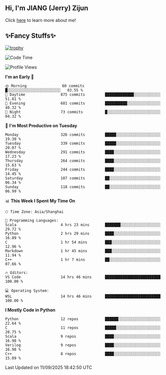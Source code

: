 ## Hi, I'm JIANG (Jerry) Zijun

Click [here](https://jzjerry.github.io/about/) to learn more about me!

## ✨Fancy Stuffs✨
[![trophy](https://github-profile-trophy.vercel.app/?username=jzjerry&theme=onedark)](https://github.com/ryo-ma/github-profile-trophy)
<!--START_SECTION:waka-->
![Code Time](http://img.shields.io/badge/Code%20Time-1%2C511%20hrs%2021%20mins-blue)

![Profile Views](http://img.shields.io/badge/Profile%20Views-0-blue)

**I'm an Early 🐤** 

```text
🌞 Morning                60 commits          █░░░░░░░░░░░░░░░░░░░░░░░░   03.55 % 
🌆 Daytime                875 commits         █████████████░░░░░░░░░░░░   51.81 % 
🌃 Evening                681 commits         ██████████░░░░░░░░░░░░░░░   40.32 % 
🌙 Night                  73 commits          █░░░░░░░░░░░░░░░░░░░░░░░░   04.32 % 
```
📅 **I'm Most Productive on Tuesday** 

```text
Monday                   326 commits         █████░░░░░░░░░░░░░░░░░░░░   19.30 % 
Tuesday                  339 commits         █████░░░░░░░░░░░░░░░░░░░░   20.07 % 
Wednesday                291 commits         ████░░░░░░░░░░░░░░░░░░░░░   17.23 % 
Thursday                 264 commits         ████░░░░░░░░░░░░░░░░░░░░░   15.63 % 
Friday                   244 commits         ████░░░░░░░░░░░░░░░░░░░░░   14.45 % 
Saturday                 107 commits         ██░░░░░░░░░░░░░░░░░░░░░░░   06.34 % 
Sunday                   118 commits         ██░░░░░░░░░░░░░░░░░░░░░░░   06.99 % 
```


📊 **This Week I Spent My Time On** 

```text
🕑︎ Time Zone: Asia/Shanghai

💬 Programming Languages: 
Scala                    4 hrs 23 mins       ███████░░░░░░░░░░░░░░░░░░   29.72 % 
Python                   2 hrs 29 mins       ████░░░░░░░░░░░░░░░░░░░░░   16.89 % 
C                        1 hr 54 mins        ███░░░░░░░░░░░░░░░░░░░░░░   12.96 % 
Markdown                 1 hr 45 mins        ███░░░░░░░░░░░░░░░░░░░░░░   11.94 % 
C++                      1 hr 7 mins         ██░░░░░░░░░░░░░░░░░░░░░░░   07.66 % 

🔥 Editors: 
VS Code                  14 hrs 46 mins      █████████████████████████   100.00 % 

💻 Operating System: 
WSL                      14 hrs 46 mins      █████████████████████████   100.00 % 
```

**I Mostly Code in Python** 

```text
Python                   12 repos            ██████░░░░░░░░░░░░░░░░░░░   22.64 % 
C                        11 repos            █████░░░░░░░░░░░░░░░░░░░░   20.75 % 
Scala                    9 repos             ████░░░░░░░░░░░░░░░░░░░░░   16.98 % 
Verilog                  9 repos             ████░░░░░░░░░░░░░░░░░░░░░   16.98 % 
C++                      8 repos             ████░░░░░░░░░░░░░░░░░░░░░   15.09 % 
```




 Last Updated on 11/09/2025 18:42:50 UTC
<!--END_SECTION:waka-->
